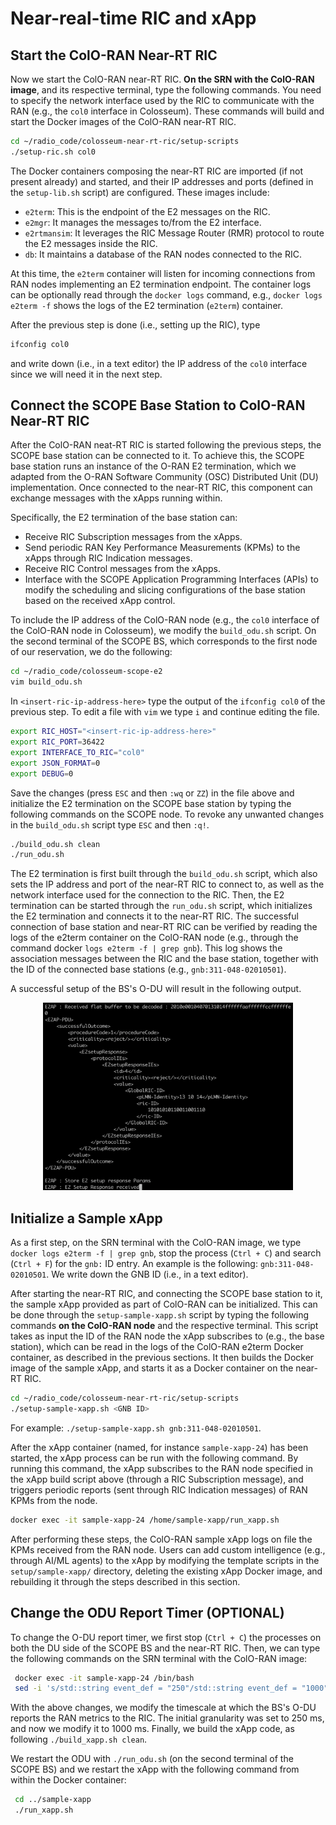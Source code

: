 # Near-real-time RIC and xApp

## Start the ColO-RAN Near-RT RIC

Now we start the ColO-RAN near-RT RIC. **On the SRN with the ColO-RAN image**, and its respective terminal, type the following commands. You need to specify the network interface used by the RIC to communicate with the RAN (e.g., the `col0` interface in Colosseum). These commands will build and start the Docker images of the ColO-RAN near-RT RIC.

```bash
cd ~/radio_code/colosseum-near-rt-ric/setup-scripts
./setup-ric.sh col0
```

The Docker containers composing the near-RT RIC are imported (if not present already) and started, and their IP addresses and ports (defined in the `setup-lib.sh` script) are configured. These images include:

- `e2term`: This is the endpoint of the E2 messages on the RIC.
- `e2mgr`: It manages the messages to/from the E2 interface.
- `e2rtmansim`: It leverages the RIC Message Router (RMR) protocol to route the E2 messages inside the RIC.
- `db`: It maintains a database of the RAN nodes connected to the RIC.

At this time, the `e2term` container will listen for incoming connections from RAN nodes implementing an E2 termination endpoint. The container logs can be optionally read through the `docker logs` command, e.g., `docker logs e2term -f` shows the logs of the E2 termination (`e2term`) container.

After the previous step is done (i.e., setting up the RIC), type 

```bash
ifconfig col0
```
and write down (i.e., in a text editor) the IP address of the `col0` interface since we will need it in the next step.


## Connect the SCOPE Base Station to ColO-RAN Near-RT RIC

After the ColO-RAN neat-RT RIC is started following the previous steps, the SCOPE base station can be connected to it. To achieve this, the SCOPE base station runs an instance of the O-RAN E2 termination, which we adapted from the O-RAN Software Community (OSC) Distributed Unit (DU) implementation. Once connected to the near-RT RIC, this component can exchange messages with the xApps running within.

Specifically, the E2 termination of the base station can:

- Receive RIC Subscription messages from the xApps.
- Send periodic RAN Key Performance Measurements (KPMs) to the xApps through RIC Indication messages.
- Receive RIC Control messages from the xApps.
- Interface with the SCOPE Application Programming Interfaces (APIs) to modify the scheduling and slicing configurations of the base station based on the received xApp control.

To include the IP address of the ColO-RAN node (e.g., the `col0` interface of the ColO-RAN node in Colosseum), we modify the `build_odu.sh` script. On the second terminal of the SCOPE BS, which corresponds to the first node of our reservation, we do the following:

```bash
cd ~/radio_code/colosseum-scope-e2
vim build_odu.sh
```

In `<insert-ric-ip-address-here>` type the output of the `ifconfig col0` of the previous step. To edit a file with `vim` we type `i` and continue editing the file.

```sh
export RIC_HOST="<insert-ric-ip-address-here>"
export RIC_PORT=36422
export INTERFACE_TO_RIC="col0"
export JSON_FORMAT=0
export DEBUG=0
```

Save the changes (press `ESC` and then `:wq` or `ZZ`) in the file above and initialize the E2 termination on the SCOPE base station by typing the following commands on the SCOPE node. To revoke any unwanted changes in the `build_odu.sh` script type `ESC` and then `:q!`.

```bash
./build_odu.sh clean
./run_odu.sh
```

The E2 termination is first built through the `build_odu.sh` script, which also sets the IP address and port of the near-RT RIC to connect to, as well as the network interface used for the connection to the RIC. Then, the E2 termination can be started through the `run_odu.sh` script, which initializes the E2 termination and connects it to the near-RT RIC. The successful connection of base station and near-RT RIC can be verified by reading the logs of the e2term container on the ColO-RAN node (e.g., through the command docker `logs e2term -f | grep gnb`). This log shows the association messages between the RIC and the base station, together with the ID of the connected base stations (e.g., `gnb:311-048-02010501`).

A successful setup of the BS's O-DU will result in the following output.

<p align="center">
  <img src="images/success_odu.png" width="400" height="300"/>
</p>


## Initialize a Sample xApp

As a first step, on the SRN terminal with the ColO-RAN image, we type `docker logs e2term -f | grep gnb`, stop the process (`Ctrl + C`) and search (`Ctrl + F`) for the `gnb:` ID entry. An example is the following: `gnb:311-048-02010501`. We write down the GNB ID (i.e., in a text editor). 

After starting the near-RT RIC, and connecting the SCOPE base station to it, the sample xApp provided as part of ColO-RAN can be initialized. This can be done through the `setup-sample-xapp.sh` script by typing the following commands **on the ColO-RAN node** and the respective terminal. This script takes as input the ID of the RAN node the xApp subscribes to (e.g., the base station), which can be read in the logs of the ColO-RAN e2term Docker container, as described in the previous sections. It then builds the Docker image of the sample xApp, and starts it as a Docker container on the near-RT RIC.

```bash
cd ~/radio_code/colosseum-near-rt-ric/setup-scripts
./setup-sample-xapp.sh <GNB ID>
```

For example: `./setup-sample-xapp.sh gnb:311-048-02010501`.

After the xApp container (named, for instance `sample-xapp-24`) has been started, the xApp process can be run with the following command. By running this command, the xApp subscribes to the RAN node specified in the xApp build script above (through a RIC Subscription message), and triggers periodic reports (sent through RIC Indication messages) of RAN KPMs from the node.

```bash
docker exec -it sample-xapp-24 /home/sample-xapp/run_xapp.sh
```
 
 After performing these steps, the ColO-RAN sample xApp logs on file the KPMs received from the RAN node. Users can add custom intelligence (e.g., through AI/ML agents) to the xApp by modifying the template scripts in the `setup/sample-xapp/` directory, deleting the existing xApp Docker image, and rebuilding it through the steps described in this section.


## Change the ODU Report Timer (OPTIONAL)

To change the O-DU report timer, we first stop (`Ctrl + C`) the processes on both the DU side of the SCOPE BS and the near-RT RIC. Then, we can type the following commands on the SRN terminal with the ColO-RAN image:

```bash
 docker exec -it sample-xapp-24 /bin/bash
 sed -i 's/std::string event_def = "250"/std::string event_def = "1000"/' src/xapp.cc
```

With the above changes, we modify the timescale at which the BS's O-DU reports the RAN metrics to the RIC. The initial granularity was set to 250 ms, and now we modify it to 1000 ms. Finally, we build the xApp code, as following `./build_xapp.sh clean`.

We restart the ODU with `./run_odu.sh` (on the second terminal of the SCOPE BS) and we restart the xApp with the following command from within the Docker container:

```bash
 cd ../sample-xapp
 ./run_xapp.sh
```
